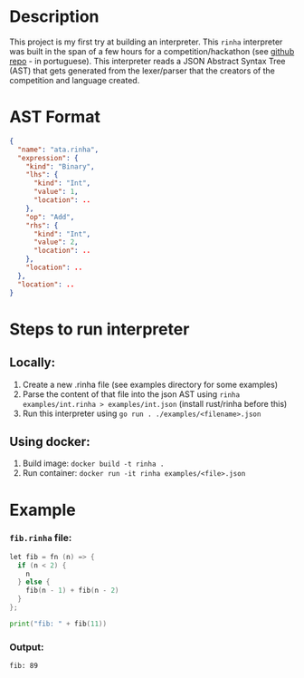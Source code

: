 # Description

This project is my first try at building an interpreter. This `rinha` interpreter was built in the span of a few hours for a competition/hackathon (see [github repo](https://github.com/aripiprazole/rinha-de-compiler) - in portuguese). This interpreter reads a JSON Abstract Syntax Tree (AST) that gets generated from the lexer/parser that the creators of the competition and language created.

# AST Format

```json
{
  "name": "ata.rinha",
  "expression": {
    "kind": "Binary",
    "lhs": {
      "kind": "Int",
      "value": 1,
      "location": ..
    },
    "op": "Add",
    "rhs": {
      "kind": "Int",
      "value": 2,
      "location": ..
    },
    "location": ..
  },
  "location": ..
}
```

# Steps to run interpreter

## Locally:

1. Create a new .rinha file (see examples directory for some examples)
2. Parse the content of that file into the json AST using `rinha examples/int.rinha > examples/int.json` (install rust/rinha before this)
3. Run this interpreter using `go run . ./examples/<filename>.json`

## Using docker:

1. Build image: `docker build -t rinha .`
2. Run container: `docker run -it rinha examples/<file>.json`

# Example

### `fib.rinha` file:

```go
let fib = fn (n) => {
  if (n < 2) {
    n
  } else {
    fib(n - 1) + fib(n - 2)
  }
};

print("fib: " + fib(11))
```

### Output:

`fib: 89`
